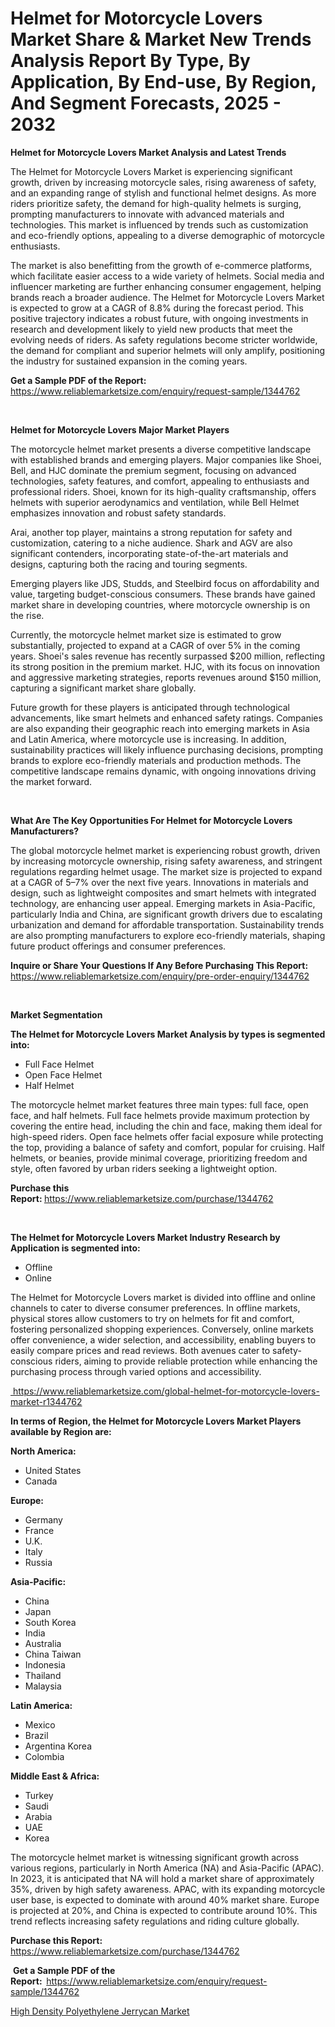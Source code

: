 <p><h1>Helmet for Motorcycle Lovers Market Share & Market New Trends Analysis Report By Type, By Application, By End-use, By Region, And Segment Forecasts, 2025 - 2032</h1></p><p><strong>Helmet for Motorcycle Lovers Market Analysis and Latest Trends</strong></p>
<p><p>The Helmet for Motorcycle Lovers Market is experiencing significant growth, driven by increasing motorcycle sales, rising awareness of safety, and an expanding range of stylish and functional helmet designs. As more riders prioritize safety, the demand for high-quality helmets is surging, prompting manufacturers to innovate with advanced materials and technologies. This market is influenced by trends such as customization and eco-friendly options, appealing to a diverse demographic of motorcycle enthusiasts.</p><p>The market is also benefitting from the growth of e-commerce platforms, which facilitate easier access to a wide variety of helmets. Social media and influencer marketing are further enhancing consumer engagement, helping brands reach a broader audience. The Helmet for Motorcycle Lovers Market is expected to grow at a CAGR of 8.8% during the forecast period. This positive trajectory indicates a robust future, with ongoing investments in research and development likely to yield new products that meet the evolving needs of riders. As safety regulations become stricter worldwide, the demand for compliant and superior helmets will only amplify, positioning the industry for sustained expansion in the coming years.</p></p>
<p><strong>Get a Sample PDF of the Report:&nbsp;</strong> <a href="https://www.reliablemarketsize.com/enquiry/request-sample/1344762?utm_campaign=2042&utm_medium=2&utm_source=Github&utm_content=ia&utm_term=09022025&utm_id=helmet-for-motorcycle-lovers">https://www.reliablemarketsize.com/enquiry/request-sample/1344762</a></p>
<p>&nbsp;</p>
<p><strong>Helmet for Motorcycle Lovers Major Market Players</strong></p>
<p><p>The motorcycle helmet market presents a diverse competitive landscape with established brands and emerging players. Major companies like Shoei, Bell, and HJC dominate the premium segment, focusing on advanced technologies, safety features, and comfort, appealing to enthusiasts and professional riders. Shoei, known for its high-quality craftsmanship, offers helmets with superior aerodynamics and ventilation, while Bell Helmet emphasizes innovation and robust safety standards.</p><p>Arai, another top player, maintains a strong reputation for safety and customization, catering to a niche audience. Shark and AGV are also significant contenders, incorporating state-of-the-art materials and designs, capturing both the racing and touring segments.</p><p>Emerging players like JDS, Studds, and Steelbird focus on affordability and value, targeting budget-conscious consumers. These brands have gained market share in developing countries, where motorcycle ownership is on the rise.</p><p>Currently, the motorcycle helmet market size is estimated to grow substantially, projected to expand at a CAGR of over 5% in the coming years. Shoei's sales revenue has recently surpassed $200 million, reflecting its strong position in the premium market. HJC, with its focus on innovation and aggressive marketing strategies, reports revenues around $150 million, capturing a significant market share globally.</p><p>Future growth for these players is anticipated through technological advancements, like smart helmets and enhanced safety ratings. Companies are also expanding their geographic reach into emerging markets in Asia and Latin America, where motorcycle use is increasing. In addition, sustainability practices will likely influence purchasing decisions, prompting brands to explore eco-friendly materials and production methods. The competitive landscape remains dynamic, with ongoing innovations driving the market forward.</p></p>
<p>&nbsp;</p>
<p><strong>What Are The Key Opportunities For Helmet for Motorcycle Lovers Manufacturers?</strong></p>
<p><p>The global motorcycle helmet market is experiencing robust growth, driven by increasing motorcycle ownership, rising safety awareness, and stringent regulations regarding helmet usage. The market size is projected to expand at a CAGR of 5–7% over the next five years. Innovations in materials and design, such as lightweight composites and smart helmets with integrated technology, are enhancing user appeal. Emerging markets in Asia-Pacific, particularly India and China, are significant growth drivers due to escalating urbanization and demand for affordable transportation. Sustainability trends are also prompting manufacturers to explore eco-friendly materials, shaping future product offerings and consumer preferences.</p></p>
<p><strong>Inquire or Share Your Questions If Any Before Purchasing This Report:</strong> <a href="https://www.reliablemarketsize.com/enquiry/pre-order-enquiry/1344762?utm_campaign=2042&utm_medium=2&utm_source=Github&utm_content=ia&utm_term=09022025&utm_id=helmet-for-motorcycle-lovers">https://www.reliablemarketsize.com/enquiry/pre-order-enquiry/1344762</a></p>
<p>&nbsp;</p>
<p><strong>Market Segmentation</strong></p>
<p><strong>The Helmet for Motorcycle Lovers Market Analysis by types is segmented into:</strong></p>
<p><ul><li>Full Face Helmet</li><li>Open Face Helmet</li><li>Half Helmet</li></ul></p>
<p><p>The motorcycle helmet market features three main types: full face, open face, and half helmets. Full face helmets provide maximum protection by covering the entire head, including the chin and face, making them ideal for high-speed riders. Open face helmets offer facial exposure while protecting the top, providing a balance of safety and comfort, popular for cruising. Half helmets, or beanies, provide minimal coverage, prioritizing freedom and style, often favored by urban riders seeking a lightweight option.</p></p>
<p><strong>Purchase this Report:&nbsp;</strong><a href="https://www.reliablemarketsize.com/purchase/1344762?utm_campaign=2042&utm_medium=2&utm_source=Github&utm_content=ia&utm_term=09022025&utm_id=helmet-for-motorcycle-lovers">https://www.reliablemarketsize.com/purchase/1344762</a></p>
<p>&nbsp;</p>
<p><strong>The Helmet for Motorcycle Lovers Market Industry Research by Application is segmented into:</strong></p>
<p><ul><li>Offline</li><li>Online</li></ul></p>
<p><p>The Helmet for Motorcycle Lovers market is divided into offline and online channels to cater to diverse consumer preferences. In offline markets, physical stores allow customers to try on helmets for fit and comfort, fostering personalized shopping experiences. Conversely, online markets offer convenience, a wider selection, and accessibility, enabling buyers to easily compare prices and read reviews. Both avenues cater to safety-conscious riders, aiming to provide reliable protection while enhancing the purchasing process through varied options and accessibility.</p></p>
<p><a href="https://www.reliablemarketsize.com/global-helmet-for-motorcycle-lovers-market-r1344762?utm_campaign=2042&utm_medium=2&utm_source=Github&utm_content=ia&utm_term=09022025&utm_id=helmet-for-motorcycle-lovers">&nbsp;https://www.reliablemarketsize.com/global-helmet-for-motorcycle-lovers-market-r1344762</a></p>
<p><strong>In terms of Region, the Helmet for Motorcycle Lovers Market Players available by Region are:</strong></p>
<p>
    <p> <strong> North America: </strong>
        <ul>
            <li>United States</li>
            <li>Canada</li>
        </ul>
        </p> 
    <p> <strong> Europe: </strong>
        <ul>
            <li>Germany</li>
            <li>France</li>
            <li>U.K.</li>
            <li>Italy</li>
            <li>Russia</li>
        </ul>
        </p> 
    <p> <strong> Asia-Pacific: </strong>
        <ul>
            <li>China</li>
            <li>Japan</li>
            <li>South Korea</li>
            <li>India</li>
            <li>Australia</li>
            <li>China Taiwan</li>
            <li>Indonesia</li>
            <li>Thailand</li>
            <li>Malaysia</li>
        </ul>
        </p> 
    <p> <strong> Latin America: </strong>
        <ul>
            <li>Mexico</li>
            <li>Brazil</li>
            <li>Argentina Korea</li>
            <li>Colombia</li>
        </ul>
        </p> 
    <p> <strong> Middle East & Africa: </strong>
        <ul>
            <li>Turkey</li>
            <li>Saudi</li>
            <li>Arabia</li>
            <li>UAE</li>
            <li>Korea</li>
        </ul>
    </p>
    </p>
<p><p>The motorcycle helmet market is witnessing significant growth across various regions, particularly in North America (NA) and Asia-Pacific (APAC). In 2023, it is anticipated that NA will hold a market share of approximately 35%, driven by high safety awareness. APAC, with its expanding motorcycle user base, is expected to dominate with around 40% market share. Europe is projected at 20%, and China is expected to contribute around 10%. This trend reflects increasing safety regulations and riding culture globally.</p></p>
<p><strong>Purchase this Report: </strong><a href="https://www.reliablemarketsize.com/purchase/1344762?utm_campaign=2042&utm_medium=2&utm_source=Github&utm_content=ia&utm_term=09022025&utm_id=helmet-for-motorcycle-lovers">https://www.reliablemarketsize.com/purchase/1344762</a></p>
<p>&nbsp;<strong>Get a Sample PDF of the Report:&nbsp;&nbsp;</strong><a href="https://www.reliablemarketsize.com/enquiry/request-sample/1344762?utm_campaign=2042&utm_medium=2&utm_source=Github&utm_content=ia&utm_term=09022025&utm_id=helmet-for-motorcycle-lovers">https://www.reliablemarketsize.com/enquiry/request-sample/1344762</a></p>
<p><strong></strong></p>
<p><p><a href="https://github.com/lindaopodray/Market-Research-Report-List-1/blob/main/high-density-polyethylene-jerrycan-market.md?utm_campaign=2042&utm_medium=2&utm_source=Github&utm_content=ia&utm_term=09022025&utm_id=helmet-for-motorcycle-lovers">High Density Polyethylene Jerrycan Market</a></p></p>